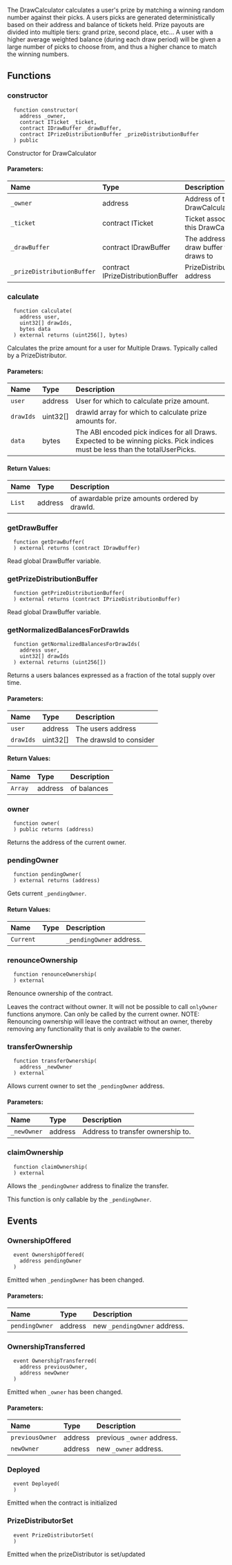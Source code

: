 The DrawCalculator calculates a user's prize by matching a winning random number against
            their picks. A users picks are generated deterministically based on their address and balance
            of tickets held. Prize payouts are divided into multiple tiers: grand prize, second place, etc...
            A user with a higher average weighted balance (during each draw period) will be given a large number of
            picks to choose from, and thus a higher chance to match the winning numbers.

## Functions
### constructor
```solidity
  function constructor(
    address _owner,
    contract ITicket _ticket,
    contract IDrawBuffer _drawBuffer,
    contract IPrizeDistributionBuffer _prizeDistributionBuffer
  ) public
```
Constructor for DrawCalculator


#### Parameters:
| Name | Type | Description                                                          |
| :--- | :--- | :------------------------------------------------------------------- |
|`_owner` | address | Address of the DrawCalculator owner
|`_ticket` | contract ITicket | Ticket associated with this DrawCalculator
|`_drawBuffer` | contract IDrawBuffer | The address of the draw buffer to push draws to
|`_prizeDistributionBuffer` | contract IPrizeDistributionBuffer | PrizeDistributionBuffer address

### calculate
```solidity
  function calculate(
    address user,
    uint32[] drawIds,
    bytes data
  ) external returns (uint256[], bytes)
```
Calculates the prize amount for a user for Multiple Draws. Typically called by a PrizeDistributor.


#### Parameters:
| Name | Type | Description                                                          |
| :--- | :--- | :------------------------------------------------------------------- |
|`user` | address | User for which to calculate prize amount.
|`drawIds` | uint32[] | drawId array for which to calculate prize amounts for.
|`data` | bytes | The ABI encoded pick indices for all Draws. Expected to be winning picks. Pick indices must be less than the totalUserPicks.

#### Return Values:
| Name                           | Type          | Description                                                                  |
| :----------------------------- | :------------ | :--------------------------------------------------------------------------- |
|`List`| address | of awardable prize amounts ordered by drawId.
### getDrawBuffer
```solidity
  function getDrawBuffer(
  ) external returns (contract IDrawBuffer)
```
Read global DrawBuffer variable.




### getPrizeDistributionBuffer
```solidity
  function getPrizeDistributionBuffer(
  ) external returns (contract IPrizeDistributionBuffer)
```
Read global DrawBuffer variable.




### getNormalizedBalancesForDrawIds
```solidity
  function getNormalizedBalancesForDrawIds(
    address user,
    uint32[] drawIds
  ) external returns (uint256[])
```
Returns a users balances expressed as a fraction of the total supply over time.


#### Parameters:
| Name | Type | Description                                                          |
| :--- | :--- | :------------------------------------------------------------------- |
|`user` | address | The users address
|`drawIds` | uint32[] | The drawsId to consider

#### Return Values:
| Name                           | Type          | Description                                                                  |
| :----------------------------- | :------------ | :--------------------------------------------------------------------------- |
|`Array`| address | of balances
### owner
```solidity
  function owner(
  ) public returns (address)
```
Returns the address of the current owner.



### pendingOwner
```solidity
  function pendingOwner(
  ) external returns (address)
```
Gets current `_pendingOwner`.



#### Return Values:
| Name                           | Type          | Description                                                                  |
| :----------------------------- | :------------ | :--------------------------------------------------------------------------- |
|`Current`|  | `_pendingOwner` address.
### renounceOwnership
```solidity
  function renounceOwnership(
  ) external
```
Renounce ownership of the contract.

Leaves the contract without owner. It will not be possible to call
`onlyOwner` functions anymore. Can only be called by the current owner.
NOTE: Renouncing ownership will leave the contract without an owner,
thereby removing any functionality that is only available to the owner.


### transferOwnership
```solidity
  function transferOwnership(
    address _newOwner
  ) external
```
Allows current owner to set the `_pendingOwner` address.


#### Parameters:
| Name | Type | Description                                                          |
| :--- | :--- | :------------------------------------------------------------------- |
|`_newOwner` | address | Address to transfer ownership to.

### claimOwnership
```solidity
  function claimOwnership(
  ) external
```
Allows the `_pendingOwner` address to finalize the transfer.

This function is only callable by the `_pendingOwner`.


## Events
### OwnershipOffered
```solidity
  event OwnershipOffered(
    address pendingOwner
  )
```

Emitted when `_pendingOwner` has been changed.

#### Parameters:
| Name                           | Type          | Description                                    |
| :----------------------------- | :------------ | :--------------------------------------------- |
|`pendingOwner`| address | new `_pendingOwner` address.
### OwnershipTransferred
```solidity
  event OwnershipTransferred(
    address previousOwner,
    address newOwner
  )
```

Emitted when `_owner` has been changed.

#### Parameters:
| Name                           | Type          | Description                                    |
| :----------------------------- | :------------ | :--------------------------------------------- |
|`previousOwner`| address | previous `_owner` address.
|`newOwner`| address | new `_owner` address.
### Deployed
```solidity
  event Deployed(
  )
```
Emitted when the contract is initialized


### PrizeDistributorSet
```solidity
  event PrizeDistributorSet(
  )
```
Emitted when the prizeDistributor is set/updated


